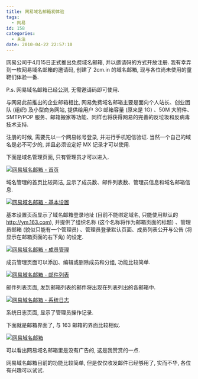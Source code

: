 ```yaml
---
title: 网易域名邮箱初体验
tags:
  - 网易
id: 158
categories:
  - 关注
date: 2010-04-22 22:57:10
---
```


网易公司于4月15日正式推出免费域名邮箱, 并以邀请码的方式开放注册. 我有幸弄到一枚网易域名邮箱的邀请码, 创建了 2cm.in 的域名邮箱, 现与各位尚未使用的童鞋们体验一番.

P.s. 网易域名邮箱已经公测, 无需邀请码即可使用.

与网易此前推出的企业邮箱相比, 网易免费域名邮箱主要是面向个人站长、创业团队 (组织) 及小型商务网站, 提供给用户 3G 邮箱容量 (原来是 1G) 、50M 大附件、SMTP/POP 服务、邮箱搬家等功能、同样也将获得网易的完善的反垃圾和反病毒技术支持.

注册的时候, 需要先以一个网易帐号登录, 并进行手机短信验证. 当然一个自己的域名是必不可少的, 并且必须设定好 MX 记录才可以使用.

下面是域名管理页面, 只有管理员才可以进入.

[![网易域名邮箱 - 首页](http://img.beamnote.com/2010/2010-04-22_22-18-57.jpg)](http://img.beamnote.com/2010/2010-04-22_22-18-57.jpg)<!-- more -->

域名管理的首页比较简洁, 显示了成员数、邮件列表数、管理员信息和域名邮箱信息.

[![网易域名邮箱 - 基本设置](http://img.beamnote.com/2010/2010-04-22_22-20-17.jpg)](http://img.beamnote.com/2010/2010-04-22_22-20-17.jpg)

基本设置页面显示了域名邮箱登录地址 (目前不能绑定域名, 只能使用默认的 http://ym.163.com), 并提供了组织名称 (这个名称将作为邮箱页面的标题) 、管理员邮箱 (貌似只能有一个管理员) 、管理员登录默认页面、成员列表公开与公告 (将显示在邮箱页面的右下角) 的设定.

[![网易域名邮箱 - 成员管理](http://img.beamnote.com/2010/2010-04-22_22-20-31.jpg)](http://img.beamnote.com/2010/2010-04-22_22-20-31.jpg)

成员管理页面可以添加、编辑或删除成员和分组, 功能比较简单.

[![网易域名邮箱 - 邮件列表](http://img.beamnote.com/2010/2010-04-22_22-21-26.jpg)](http://img.beamnote.com/2010/2010-04-22_22-21-26.jpg)

邮件列表页面, 发到邮箱列表的邮件将出现在列表列出的各邮箱中.

[![网易域名邮箱 - 系统日志](http://img.beamnote.com/2010/2010-04-22_22-21-39.jpg)](http://img.beamnote.com/2010/2010-04-22_22-21-39.jpg)

系统日志页面, 显示了管理员操作记录.

下面就是邮箱界面了, 与 163 邮箱的界面比较相似.

[![网易域名邮箱](http://img.beamnote.com/2010/2010-04-22_22-22-59.jpg)](http://img.beamnote.com/2010/2010-04-22_22-22-59.jpg)

可以看出网易域名邮箱里是没有广告的, 这是我赞赏的一点.

网易域名邮箱目前的功能比较简单, 但是仅仅收发邮件已经够用了, 实而不华, 各位有兴趣可以试试.
